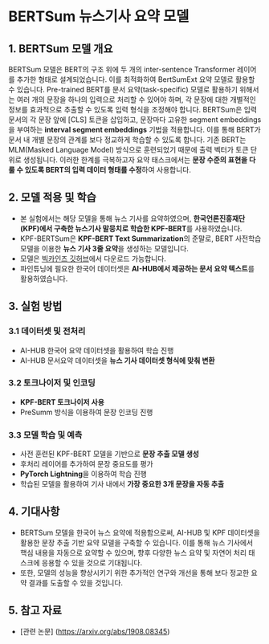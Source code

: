 # BERTSum 뉴스기사 요약 모델

## 1. BERTSum 모델 개요
BERTSum 모델은 BERT의 구조 위에 두 개의 inter-sentence Transformer 레이어를 추가한 형태로 설계되었습니다. 이를 최적화하여 BertSumExt 요약 모델로 활용할 수 있습니다. 
Pre-trained BERT를 문서 요약(task-specific) 모델로 활용하기 위해서는 여러 개의 문장을 하나의 입력으로 처리할 수 있어야 하며, 각 문장에 대한 개별적인 정보를 효과적으로 추출할 수 있도록 입력 형식을 조정해야 합니다. BERTSum은 입력 문서의 각 문장 앞에 [CLS] 토큰을 삽입하고, 문장마다 고유한 segment embeddings을 부여하는 **interval segment embeddings** 기법을 적용합니다. 이를 통해 BERT가 문서 내 개별 문장의 관계를 보다 정교하게 학습할 수 있도록 합니다. 기존 BERT는 MLM(Masked Language Model) 방식으로 훈련되었기 때문에 출력 벡터가 토큰 단위로 생성됩니다. 이러한 한계를 극복하고자 요약 태스크에서는 **문장 수준의 표현을 다룰 수 있도록 BERT의 입력 데이터 형태를 수정**하여 사용합니다.

## 2. 모델 적용 및 학습
- 본 실험에서는 해당 모델을 통해 뉴스 기사를 요약하였으며, **한국언론진흥재단(KPF)에서 구축한 뉴스기사 말뭉치로 학습한 KPF-BERT**를 사용하였습니다. 
- KPF-BERTSum은 **KPF-BERT Text Summarization**의 준말로, BERT 사전학습 모델을 이용한 **뉴스 기사 3줄 요약**을 생성하는 모델입니다.
- 모델은 [빅카인즈 깃허브](https://github.com/KPFBERT/kpfbert)에서 다운로드 가능합니다. 
- 파인튜닝에 필요한 한국어 데이터셋은 **AI-HUB에서 제공하는 문서 요약 텍스트**를 활용하였습니다. 

## 3. 실험 방법
### 3.1 데이터셋 및 전처리
- AI-HUB 한국어 요약 데이터셋을 활용하여 학습 진행
- AI-HUB 문서요약 데이터셋을 **뉴스 기사 데이터셋 형식에 맞춰 변환**

### 3.2 토크나이저 및 인코딩
- **KPF-BERT 토크나이저 사용**
- PreSumm 방식을 이용하여 문장 인코딩 진행

### 3.3 모델 학습 및 예측
- 사전 훈련된 KPF-BERT 모델을 기반으로 **문장 추출 모델 생성**
- 후처리 레이어를 추가하여 문장 중요도를 평가
- **PyTorch Lightning**을 이용하여 학습 진행
- 학습된 모델을 활용하여 기사 내에서 **가장 중요한 3개 문장을 자동 추출**

## 4. 기대사항
- BERTSum 모델을 한국어 뉴스 요약에 적용함으로써, AI-HUB 및 KPF 데이터셋을 활용한 문장 추출 기반 요약 모델을 구축할 수 있습니다. 이를 통해 뉴스 기사에서 핵심 내용을 자동으로 요약할 수 있으며, 향후 다양한 뉴스 요약 및 자연어 처리 태스크에 응용할 수 있을 것으로 기대됩니다.
- 또한, 모델의 성능을 향상시키기 위한 추가적인 연구와 개선을 통해 보다 정교한 요약 결과를 도출할 수 있을 것입니다.

## 5. 참고 자료
- [관련 논문] (https://arxiv.org/abs/1908.08345)

